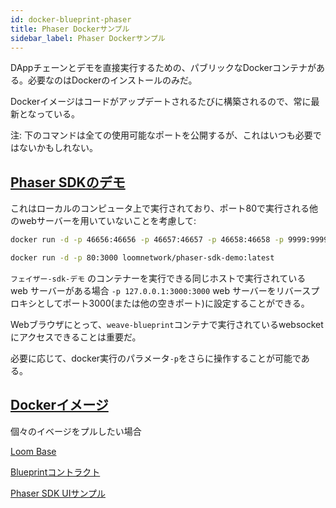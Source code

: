 ```yaml
---
id: docker-blueprint-phaser
title: Phaser Dockerサンプル
sidebar_label: Phaser Dockerサンプル
---
```

DAppチェーンとデモを直接実行するための、パブリックなDockerコンテナがある。必要なのはDockerのインストールのみだ。

Dockerイメージはコードがアップデートされるたびに構築されるので、常に最新となっている。

注: 下のコマンドは全ての使用可能なポートを公開するが、これはいつも必要ではないかもしれない。

## [Phaser SDKのデモ](https://github.com/loomnetwork/phaser-sdk-demo)

これはローカルのコンピュータ上で実行されており、ポート80で実行される他のwebサーバーを用いていないことを考慮して:

```bash
docker run -d -p 46656:46656 -p 46657:46657 -p 46658:46658 -p 9999:9999 loomnetwork/weave-blueprint:latest

docker run -d -p 80:3000 loomnetwork/phaser-sdk-demo:latest
```

`フェイザー-sdk-デモ` のコンテナーを実行できる同じホストで実行されている web サーバーがある場合 `-p 127.0.0.1:3000:3000` web サーバーをリバースプロキシとしてポート3000(または他の空きポート)に設定することができる。

Webブラウザにとって、`weave-blueprint`コンテナで実行されているwebsocketにアクセスできることは重要だ。

必要に応じて、docker実行のパラメータ`-p`をさらに操作することが可能である。

## [Dockerイメージ](https://hub.docker.com/r/loomnetwork/)

個々のイベージをプルしたい場合

[Loom Base](https://hub.docker.com/r/loomnetwork/loom/)

[Blueprintコントラクト](https://hub.docker.com/r/loomnetwork/weave-blueprint/)

[Phaser SDK UIサンプル](https://hub.docker.com/r/loomnetwork/phaser-sdk-demo)